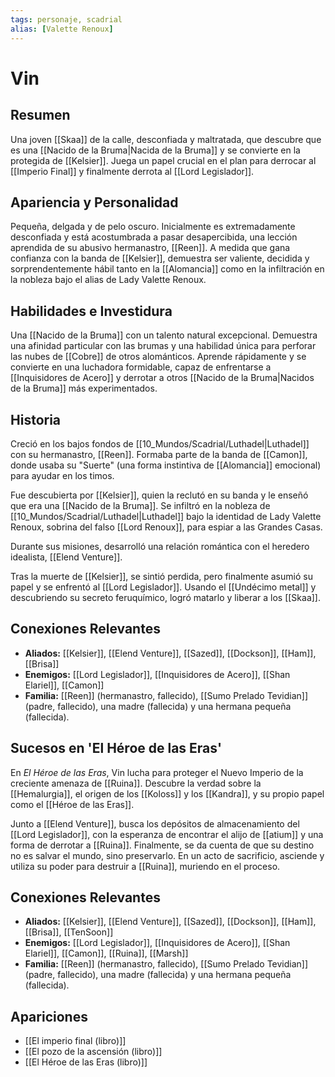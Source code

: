 ```yaml
---
tags: personaje, scadrial
alias: [Valette Renoux]
---
```


# Vin

## Resumen
Una joven [[Skaa]] de la calle, desconfiada y maltratada, que descubre que es una [[Nacido de la Bruma|Nacida de la Bruma]] y se convierte en la protegida de [[Kelsier]]. Juega un papel crucial en el plan para derrocar al [[Imperio Final]] y finalmente derrota al [[Lord Legislador]].

## Apariencia y Personalidad
Pequeña, delgada y de pelo oscuro. Inicialmente es extremadamente desconfiada y está acostumbrada a pasar desapercibida, una lección aprendida de su abusivo hermanastro, [[Reen]]. A medida que gana confianza con la banda de [[Kelsier]], demuestra ser valiente, decidida y sorprendentemente hábil tanto en la [[Alomancia]] como en la infiltración en la nobleza bajo el alias de Lady Valette Renoux.

## Habilidades e Investidura
Una [[Nacido de la Bruma]] con un talento natural excepcional. Demuestra una afinidad particular con las brumas y una habilidad única para perforar las nubes de [[Cobre]] de otros alománticos. Aprende rápidamente y se convierte en una luchadora formidable, capaz de enfrentarse a [[Inquisidores de Acero]] y derrotar a otros [[Nacido de la Bruma|Nacidos de la Bruma]] más experimentados.

## Historia
Creció en los bajos fondos de [[10_Mundos/Scadrial/Luthadel|Luthadel]] con su hermanastro, [[Reen]]. Formaba parte de la banda de [[Camon]], donde usaba su "Suerte" (una forma instintiva de [[Alomancia]] emocional) para ayudar en los timos.

Fue descubierta por [[Kelsier]], quien la reclutó en su banda y le enseñó que era una [[Nacido de la Bruma]]. Se infiltró en la nobleza de [[10_Mundos/Scadrial/Luthadel|Luthadel]] bajo la identidad de Lady Valette Renoux, sobrina del falso [[Lord Renoux]], para espiar a las Grandes Casas.

Durante sus misiones, desarrolló una relación romántica con el heredero idealista, [[Elend Venture]].

Tras la muerte de [[Kelsier]], se sintió perdida, pero finalmente asumió su papel y se enfrentó al [[Lord Legislador]]. Usando el [[Undécimo metal]] y descubriendo su secreto feruquímico, logró matarlo y liberar a los [[Skaa]].

## Conexiones Relevantes
* **Aliados:** [[Kelsier]], [[Elend Venture]], [[Sazed]], [[Dockson]], [[Ham]], [[Brisa]]
* **Enemigos:** [[Lord Legislador]], [[Inquisidores de Acero]], [[Shan Elariel]], [[Camon]]
* **Familia:** [[Reen]] (hermanastro, fallecido), [[Sumo Prelado Tevidian]] (padre, fallecido), una madre (fallecida) y una hermana pequeña (fallecida).

## Sucesos en 'El Héroe de las Eras'

En *El Héroe de las Eras*, Vin lucha para proteger el Nuevo Imperio de la creciente amenaza de [[Ruina]]. Descubre la verdad sobre la [[Hemalurgia]], el origen de los [[Koloss]] y los [[Kandra]], y su propio papel como el [[Héroe de las Eras]].

Junto a [[Elend Venture]], busca los depósitos de almacenamiento del [[Lord Legislador]], con la esperanza de encontrar el alijo de [[atium]] y una forma de derrotar a [[Ruina]]. Finalmente, se da cuenta de que su destino no es salvar el mundo, sino preservarlo. En un acto de sacrificio, asciende y utiliza su poder para destruir a [[Ruina]], muriendo en el proceso.

## Conexiones Relevantes
* **Aliados:** [[Kelsier]], [[Elend Venture]], [[Sazed]], [[Dockson]], [[Ham]], [[Brisa]], [[TenSoon]]
* **Enemigos:** [[Lord Legislador]], [[Inquisidores de Acero]], [[Shan Elariel]], [[Camon]], [[Ruina]], [[Marsh]]
* **Familia:** [[Reen]] (hermanastro, fallecido), [[Sumo Prelado Tevidian]] (padre, fallecido), una madre (fallecida) y una hermana pequeña (fallecida).

## Apariciones
* [[El imperio final (libro)]]
* [[El pozo de la ascensión (libro)]]
* [[El Héroe de las Eras (libro)]]